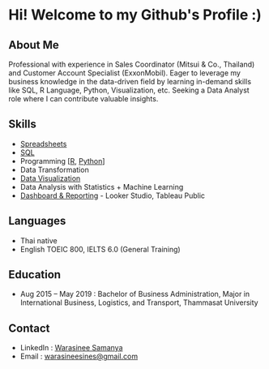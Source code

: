 # Hi! Welcome to my Github's Profile :)


## About Me
Professional with experience in Sales Coordinator (Mitsui & Co., Thailand) and Customer Account Specialist (ExxonMobil). Eager to leverage my business knowledge in the data-driven field by learning in-demand skills like SQL, R Language, Python, Visualization, etc.
Seeking a Data Analyst role where I can contribute valuable insights.

## Skills
- [Spreadsheets](https://github.com/Warasineesines/Spreadsheets)
- [SQL](https://github.com/Warasineesines/SQL)
- Programming [[R](https://github.com/Warasineesines/R/blob/main/README.md), [Python](https://github.com/Warasineesines/Python/blob/main/README.md)]
- Data Transformation
- [Data Visualization](https://github.com/Warasineesines/Data-Visualization/blob/main/README.md)
- Data Analysis with Statistics + Machine Learning
- [Dashboard & Reporting](https://github.com/Warasineesines/Dashboard-Reporting/blob/main/README.md) - Looker Studio, Tableau Public

## Languages
- Thai native
- English TOEIC 800, IELTS 6.0 (General Training)

## Education
- Aug 2015 – May 2019 : Bachelor of Business Administration, Major in International Business, Logistics, and Transport, Thammasat University

## Contact
- LinkedIn : [Warasinee Samanya](https://www.linkedin.com/in/warasinee-samanya-094a39166/)
- Email : warasineesines@gmail.com
